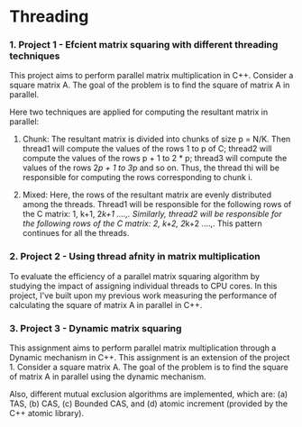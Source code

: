 # Threading

### 1. Project 1 - Efcient matrix squaring with different threading techniques
This project aims to perform parallel matrix multiplication in C++. Consider a square matrix A. The goal of the problem is to find the square of matrix A in parallel.

Here two techniques are applied for computing the resultant matrix in parallel:

1. Chunk: The resultant matrix is divided into chunks of size p = N/K. Then thread1 will compute the values of the rows 1 to p of C; thread2 will compute the values of the rows p + 1 to 2 * p; thread3 will compute the values of the rows 2*p + 1 to 3*p and so on. Thus, the thread thi will be responsible for computing the rows corresponding to chunk i.

2. Mixed: Here, the rows of the resultant matrix are evenly distributed among the threads. Thread1 will be responsible for the following rows of the C matrix: 1, k+1, 2*k+1 ....,. Similarly, thread2 will be responsible for the following rows of the C matrix: 2, k+2, 2*k+2 ....,. This pattern continues for all the threads.

### 2. Project 2 - Using thread afnity in matrix multiplication
To evaluate the efficiency of a parallel matrix squaring algorithm by studying the impact of assigning individual threads to CPU cores. In this project, I've built upon my previous work measuring the performance of calculating the square of matrix A in parallel in C++.

### 3. Project 3 - Dynamic matrix squaring
This assignment aims to perform parallel matrix multiplication through a Dynamic mechanism in C++. This assignment is an extension of the project 1. Consider a square matrix A. The goal of the problem is to find the square of matrix A in parallel using the dynamic mechanism.

Also, different mutual exclusion algorithms are implemented, which are: (a) TAS, (b) CAS, (c) Bounded CAS, and (d) atomic increment (provided by the C++ atomic library).

